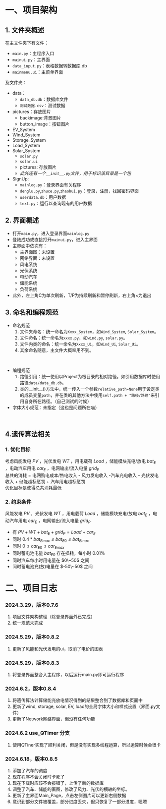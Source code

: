 # 一、项目架构
## 1. 文件夹概述
在主文件夹下有文件：
- `main.py`：主程序入口
- `mainui.py`：主界面
- `data_input.py`：表格数据转数据库.db
- `mainmenu.ui`：主菜单界面

及文件夹：
- data：
  - `data_db.db`：数据库文件
  - `测试数据.csv`：测试数据
- pictures：存放图片
  - backimage:背景图片
  - button_image：按钮图片
- EV_System
- Wind_System
- Storage_System
- Load_System
- Solar_System
  - `solar.py`
  - `solar.ui`
  - pictures: 存放图片
  - *此外还有一个`__init__.py`文件，用于标识该目录是一个包*
- SignUp:
  - `mainlog.py`：登录界面有关程序
  - `denglu.py`,`zhuce.py`,`zhaohui.py`：登录，注册，找回密码界面
  - `userdata.db`：用户数据
  - `text.py`：运行以查询现有的用户数据

## 2. 界面概述
- 打开`main.py`，进入登录界面`mainlog.py`
- 登陆成功或直接打开`mainui.py`，进入主界面
- 主界面中依次有：
  - 主界面图：未设置
  - 网络界面：未设置
  - 风电系统
  - 光伏系统
  - 电动汽车
  - 储能系统
  - 负荷系统
- 此外，左上角C为单次刷新，T/P为持续刷新和暂停刷新，右上角×为退出

## 3. 命名和编程规范
- 命名规范
  1. 文件夹命名：统一命名为`Xxxx_System`，如`Wind_System`, `Solar_System`。
  2. 文件命名：统一命名为`xxxx.py`，如`wind.py`, `solar.py`。
  3. 文件内类的命名：统一命名为`Xxxx_Ui`，如`Wind_Ui`, `Solar_Ui`。
  4. 其余命名随意，主文件大概率用不到。
<br>

- 编程规范
  1. 路径引用：统一使用以Project为根目录的相对路径。如引用数据库时使用路径`data/data_db.db`。
  2. 类的__init__()方法中，统一传入一个参数`relative_path=None`用于设定类的成员变量`path`，并在类的其他方法中使用`self.path + "路径/路径"`来引用自身所在路径。（自己测试的时候）
 - 字体大小规范：未指定（这也是问题所在喵）
<br>   

## 4.遗传算法相关
 ###  1. 优化目标
  考虑风能发电 $PV$ ，光伏发电 $WT$ ，用电载荷 $Load$ ，储能模块充电/放电 $bat_E$ ，电动汽车用电  $car_E$ ，电网输出/流入电量 $grid_P$     
  总共的消耗 = 电网购电成本/售电收入 - 风力发电收入 -汽车充电收入 - 光伏发电收入 + 储能超标惩罚 + 汽车用电超标惩罚       
  优化目标是使得总共消耗最低  
 ###  2. 约束条件
  风能发电 $PV$ ，光伏发电 $WT$ ，用电载荷 $Load$ ，储能模块充电/放电 $bat_E$ ，电动汽车用电 $car_E$ ，电网输出/流入电量 $grid_P$
  + 有 $PV + WT + bat_E + grid_P = Load + car_E$
  + 同时  $0.4* bat_{Emax} \le  bat_{E0} \le  bat_{Emax}$
  + 同时  $0 \le car_{E0} \le car_{Emax}$
  + 同时蓄电池电量 $bat_{E0}$ 存在损耗，每小时 $0.01\%$ 
  + 同时汽车每小时用电量在 $0\~50$ 之间
  + 同时蓄电池充(放)电量在 $-50\~50$ 之间


# 二、项目日志
### 2024.3.29，版本0.7.6
1. 项目文件架构整理（除登录界面外已完成）
2. 统一规范未完成
### 2024.5.29，版本0.8.2
1. 更新了风能和光伏发电的ui，取消了电价的图表 
### 2024.5.29，版本0.8.3
1. 将登录界面整合入主程序，以后运行main.py即可运行程序
### 2024.6.2，版本0.8.4
1. 将遗传算法计算储能充放电情况得到的结果整合到了数据库和页面中
2. 更新了wind, storage, solar, EV, load的全局字体大小和样式设置（界面.py文件）
3. 更新了Network网络界面，但没有任何功能
### 2024.6.2 use_QTimer 分支
1. 使用QTiner实现了顺利关闭，但是没有实现多线程运算，所以运算时候会很卡
### 2024.6.18，版本0.8.5
1. 添加了汽车的调度
2. 现在程序不会关闭时卡死了
3. 现在下载时应该不会报错了，上传了新的数据库
4. 调整了汽车、储能的画图，修改了风力、光伏的横轴的坐标。
5. 更新了主界面Main_Page，点击左侧图片可以更新右侧数据
6. 意识到部分文件被覆盖，部分进度丢失，但只恢复了一部分进度，嗯嗯

